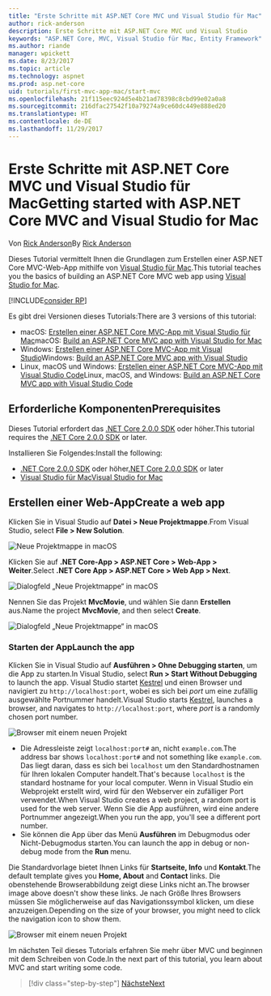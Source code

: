 ```yaml
---
title: "Erste Schritte mit ASP.NET Core MVC und Visual Studio für Mac"
author: rick-anderson
description: Erste Schritte mit ASP.NET Core MVC und Visual Studio
keywords: "ASP.NET Core, MVC, Visual Studio für Mac, Entity Framework"
ms.author: riande
manager: wpickett
ms.date: 8/23/2017
ms.topic: article
ms.technology: aspnet
ms.prod: asp.net-core
uid: tutorials/first-mvc-app-mac/start-mvc
ms.openlocfilehash: 21f115eec924d5e4b21ad78398c8cbd99e02a0a8
ms.sourcegitcommit: 216dfac27542f10a79274a9ce60dc449e888ed20
ms.translationtype: HT
ms.contentlocale: de-DE
ms.lasthandoff: 11/29/2017
---
```

# <a name="getting-started-with-aspnet-core-mvc-and-visual-studio-for-mac"></a><span data-ttu-id="2c343-104">Erste Schritte mit ASP.NET Core MVC und Visual Studio für Mac</span><span class="sxs-lookup"><span data-stu-id="2c343-104">Getting started with ASP.NET Core MVC and Visual Studio for Mac</span></span>

<span data-ttu-id="2c343-105">Von [Rick Anderson](https://twitter.com/RickAndMSFT)</span><span class="sxs-lookup"><span data-stu-id="2c343-105">By [Rick Anderson](https://twitter.com/RickAndMSFT)</span></span>

<span data-ttu-id="2c343-106">Dieses Tutorial vermittelt Ihnen die Grundlagen zum Erstellen einer ASP.NET Core MVC-Web-App mithilfe von [Visual Studio für Mac](https://www.visualstudio.com/vs/visual-studio-mac/).</span><span class="sxs-lookup"><span data-stu-id="2c343-106">This tutorial teaches you the basics of building an ASP.NET Core MVC web app using [Visual Studio for Mac](https://www.visualstudio.com/vs/visual-studio-mac/).</span></span> 

[!INCLUDE[consider RP](../../includes/razor.md)]

<span data-ttu-id="2c343-107">Es gibt drei Versionen dieses Tutorials:</span><span class="sxs-lookup"><span data-stu-id="2c343-107">There are 3 versions of this tutorial:</span></span>

* <span data-ttu-id="2c343-108">macOS: [Erstellen einer ASP.NET Core MVC-App mit Visual Studio für Mac](xref:tutorials/first-mvc-app-mac/start-mvc)</span><span class="sxs-lookup"><span data-stu-id="2c343-108">macOS: [Build an ASP.NET Core MVC app with Visual Studio for Mac](xref:tutorials/first-mvc-app-mac/start-mvc)</span></span>
* <span data-ttu-id="2c343-109">Windows: [Erstellen einer ASP.NET Core MVC-App mit Visual Studio](xref:tutorials/first-mvc-app/start-mvc)</span><span class="sxs-lookup"><span data-stu-id="2c343-109">Windows: [Build an ASP.NET Core MVC app with Visual Studio](xref:tutorials/first-mvc-app/start-mvc)</span></span>
* <span data-ttu-id="2c343-110">Linux, macOS und Windows: [Erstellen einer ASP.NET Core MVC-App mit Visual Studio Code](xref:tutorials/first-mvc-app-xplat/start-mvc)</span><span class="sxs-lookup"><span data-stu-id="2c343-110">Linux, macOS, and Windows: [Build an ASP.NET Core MVC app with Visual Studio Code](xref:tutorials/first-mvc-app-xplat/start-mvc)</span></span>

## <a name="prerequisites"></a><span data-ttu-id="2c343-111">Erforderliche Komponenten</span><span class="sxs-lookup"><span data-stu-id="2c343-111">Prerequisites</span></span>

<span data-ttu-id="2c343-112">Dieses Tutorial erfordert das [.NET Core 2.0.0 SDK](https://www.microsoft.com/net/core) oder höher.</span><span class="sxs-lookup"><span data-stu-id="2c343-112">This tutorial requires the [.NET Core 2.0.0 SDK](https://www.microsoft.com/net/core) or later.</span></span>

<span data-ttu-id="2c343-113">Installieren Sie Folgendes:</span><span class="sxs-lookup"><span data-stu-id="2c343-113">Install the following:</span></span>

- <span data-ttu-id="2c343-114">[.NET Core 2.0.0 SDK](https://www.microsoft.com/net/core) oder höher</span><span class="sxs-lookup"><span data-stu-id="2c343-114">[.NET Core 2.0.0 SDK](https://www.microsoft.com/net/core) or later</span></span>
- [<span data-ttu-id="2c343-115">Visual Studio für Mac</span><span class="sxs-lookup"><span data-stu-id="2c343-115">Visual Studio for Mac</span></span>](https://www.visualstudio.com/vs/visual-studio-mac/)

## <a name="create-a-web-app"></a><span data-ttu-id="2c343-116">Erstellen einer Web-App</span><span class="sxs-lookup"><span data-stu-id="2c343-116">Create a web app</span></span>

<span data-ttu-id="2c343-117">Klicken Sie in Visual Studio auf **Datei > Neue Projektmappe**.</span><span class="sxs-lookup"><span data-stu-id="2c343-117">From Visual Studio, select **File > New Solution**.</span></span>

![Neue Projektmappe in macOS](../first-web-api-mac/_static/sln.png)

<span data-ttu-id="2c343-119">Klicken Sie auf **.NET Core-App > ASP.NET Core > Web-App > Weiter**.</span><span class="sxs-lookup"><span data-stu-id="2c343-119">Select **.NET Core App >  ASP.NET Core > Web App > Next**.</span></span>

![Dialogfeld „Neue Projektmappe“ in macOS](start-mvc/1.png)

<span data-ttu-id="2c343-121">Nennen Sie das Projekt **MvcMovie**, und wählen Sie dann **Erstellen** aus.</span><span class="sxs-lookup"><span data-stu-id="2c343-121">Name the project **MvcMovie**, and then select **Create**.</span></span>

![Dialogfeld „Neue Projektmappe“ in macOS](start-mvc/2.png)

### <a name="launch-the-app"></a><span data-ttu-id="2c343-123">Starten der App</span><span class="sxs-lookup"><span data-stu-id="2c343-123">Launch the app</span></span>

<span data-ttu-id="2c343-124">Klicken Sie in Visual Studio auf **Ausführen > Ohne Debugging starten**, um die App zu starten.</span><span class="sxs-lookup"><span data-stu-id="2c343-124">In Visual Studio, select **Run > Start Without Debugging** to launch the app.</span></span> <span data-ttu-id="2c343-125">Visual Studio startet [Kestrel](xref:fundamentals/servers/index#kestrel) und einen Browser und navigiert zu `http://localhost:port`, wobei es sich bei *port* um eine zufällig ausgewählte Portnummer handelt.</span><span class="sxs-lookup"><span data-stu-id="2c343-125">Visual Studio starts [Kestrel](xref:fundamentals/servers/index#kestrel), launches a browser, and navigates to `http://localhost:port`, where *port* is a randomly chosen port number.</span></span>

![Browser mit einem neuen Projekt](start-mvc/b1.png)

* <span data-ttu-id="2c343-127">Die Adressleiste zeigt `localhost:port#` an, nicht `example.com`.</span><span class="sxs-lookup"><span data-stu-id="2c343-127">The address bar shows `localhost:port#` and not something like `example.com`.</span></span> <span data-ttu-id="2c343-128">Das liegt daran, dass es sich bei `localhost` um den Standardhostnamen für Ihren lokalen Computer handelt.</span><span class="sxs-lookup"><span data-stu-id="2c343-128">That's because `localhost` is the standard hostname for your local computer.</span></span> <span data-ttu-id="2c343-129">Wenn in Visual Studio ein Webprojekt erstellt wird, wird für den Webserver ein zufälliger Port verwendet.</span><span class="sxs-lookup"><span data-stu-id="2c343-129">When Visual Studio creates a web project, a random port is used for the web server.</span></span> <span data-ttu-id="2c343-130">Wenn Sie die App ausführen, wird eine andere Portnummer angezeigt.</span><span class="sxs-lookup"><span data-stu-id="2c343-130">When you run the app, you'll see a different port number.</span></span>
* <span data-ttu-id="2c343-131">Sie können die App über das Menü **Ausführen** im Debugmodus oder Nicht-Debugmodus starten.</span><span class="sxs-lookup"><span data-stu-id="2c343-131">You can launch the app in debug or non-debug mode from the **Run** menu.</span></span>

<span data-ttu-id="2c343-132">Die Standardvorlage bietet Ihnen Links für **Startseite, Info** und **Kontakt**.</span><span class="sxs-lookup"><span data-stu-id="2c343-132">The default template gives you **Home, About** and **Contact** links.</span></span> <span data-ttu-id="2c343-133">Die obenstehende Browserabbildung zeigt diese Links nicht an.</span><span class="sxs-lookup"><span data-stu-id="2c343-133">The browser image above doesn't show these links.</span></span> <span data-ttu-id="2c343-134">Je nach Größe Ihres Browsers müssen Sie möglicherweise auf das Navigationssymbol klicken, um diese anzuzeigen.</span><span class="sxs-lookup"><span data-stu-id="2c343-134">Depending on the size of your browser, you might need to click the navigation icon to show them.</span></span>

![Browser mit einem neuen Projekt](start-mvc/b2.png)

<span data-ttu-id="2c343-136">Im nächsten Teil dieses Tutorials erfahren Sie mehr über MVC und beginnen mit dem Schreiben von Code.</span><span class="sxs-lookup"><span data-stu-id="2c343-136">In the next part of this tutorial, you learn about MVC and start writing some code.</span></span>

>[!div class="step-by-step"]
[<span data-ttu-id="2c343-137">Nächste</span><span class="sxs-lookup"><span data-stu-id="2c343-137">Next</span></span>](adding-controller.md)  
